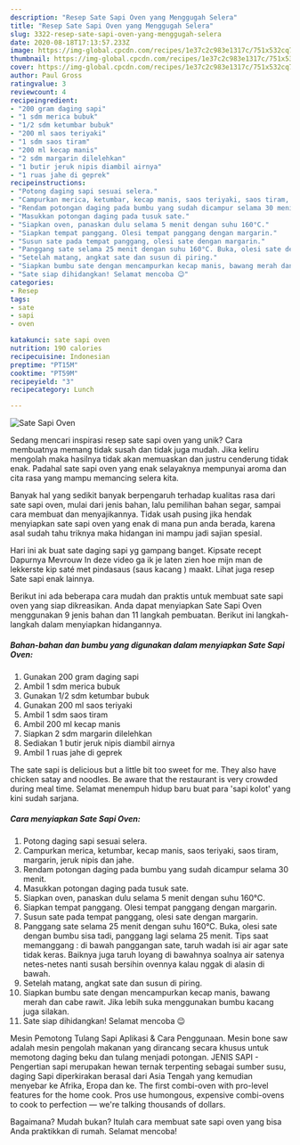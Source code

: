 ```yaml
---
description: "Resep Sate Sapi Oven yang Menggugah Selera"
title: "Resep Sate Sapi Oven yang Menggugah Selera"
slug: 3322-resep-sate-sapi-oven-yang-menggugah-selera
date: 2020-08-18T17:13:57.233Z
image: https://img-global.cpcdn.com/recipes/1e37c2c983e1317c/751x532cq70/sate-sapi-oven-foto-resep-utama.jpg
thumbnail: https://img-global.cpcdn.com/recipes/1e37c2c983e1317c/751x532cq70/sate-sapi-oven-foto-resep-utama.jpg
cover: https://img-global.cpcdn.com/recipes/1e37c2c983e1317c/751x532cq70/sate-sapi-oven-foto-resep-utama.jpg
author: Paul Gross
ratingvalue: 3
reviewcount: 4
recipeingredient:
- "200 gram daging sapi"
- "1 sdm merica bubuk"
- "1/2 sdm ketumbar bubuk"
- "200 ml saos teriyaki"
- "1 sdm saos tiram"
- "200 ml kecap manis"
- "2 sdm margarin dilelehkan"
- "1 butir jeruk nipis diambil airnya"
- "1 ruas jahe di geprek"
recipeinstructions:
- "Potong daging sapi sesuai selera."
- "Campurkan merica, ketumbar, kecap manis, saos teriyaki, saos tiram, margarin, jeruk nipis dan jahe."
- "Rendam potongan daging pada bumbu yang sudah dicampur selama 30 menit."
- "Masukkan potongan daging pada tusuk sate."
- "Siapkan oven, panaskan dulu selama 5 menit dengan suhu 160°C."
- "Siapkan tempat panggang. Olesi tempat panggang dengan margarin."
- "Susun sate pada tempat panggang, olesi sate dengan margarin."
- "Panggang sate selama 25 menit dengan suhu 160°C. Buka, olesi sate dengan bumbu sisa tadi, panggang lagi selama 25 menit. Tips saat memanggang : di bawah panggangan sate, taruh wadah isi air agar sate tidak keras. Baiknya juga taruh loyang di bawahnya soalnya air satenya netes-netes nanti susah bersihin ovennya kalau nggak di alasin di bawah."
- "Setelah matang, angkat sate dan susun di piring."
- "Siapkan bumbu sate dengan mencampurkan kecap manis, bawang merah dan cabe rawit. Jika lebih suka menggunakan bumbu kacang juga silakan."
- "Sate siap dihidangkan! Selamat mencoba 😉"
categories:
- Resep
tags:
- sate
- sapi
- oven

katakunci: sate sapi oven 
nutrition: 190 calories
recipecuisine: Indonesian
preptime: "PT15M"
cooktime: "PT59M"
recipeyield: "3"
recipecategory: Lunch

---
```



![Sate Sapi Oven](https://img-global.cpcdn.com/recipes/1e37c2c983e1317c/751x532cq70/sate-sapi-oven-foto-resep-utama.jpg)

Sedang mencari inspirasi resep sate sapi oven yang unik? Cara membuatnya memang tidak susah dan tidak juga mudah. Jika keliru mengolah maka hasilnya tidak akan memuaskan dan justru cenderung tidak enak. Padahal sate sapi oven yang enak selayaknya mempunyai aroma dan cita rasa yang mampu memancing selera kita.

Banyak hal yang sedikit banyak berpengaruh terhadap kualitas rasa dari sate sapi oven, mulai dari jenis bahan, lalu pemilihan bahan segar, sampai cara membuat dan menyajikannya. Tidak usah pusing jika hendak menyiapkan sate sapi oven yang enak di mana pun anda berada, karena asal sudah tahu triknya maka hidangan ini mampu jadi sajian spesial.

Hari ini ak buat sate daging sapi yg gampang banget. Kipsate recept Dapurnya Mevrouw In deze video ga ik je laten zien hoe mijn man de lekkerste kip saté met pindasaus (saus kacang ) maakt. Lihat juga resep Sate sapi enak lainnya.


Berikut ini ada beberapa cara mudah dan praktis untuk membuat sate sapi oven yang siap dikreasikan. Anda dapat menyiapkan Sate Sapi Oven menggunakan 9 jenis bahan dan 11 langkah pembuatan. Berikut ini langkah-langkah dalam menyiapkan hidangannya.

<!--inarticleads1-->

##### Bahan-bahan dan bumbu yang digunakan dalam menyiapkan Sate Sapi Oven:

1. Gunakan 200 gram daging sapi
1. Ambil 1 sdm merica bubuk
1. Gunakan 1/2 sdm ketumbar bubuk
1. Gunakan 200 ml saos teriyaki
1. Ambil 1 sdm saos tiram
1. Ambil 200 ml kecap manis
1. Siapkan 2 sdm margarin dilelehkan
1. Sediakan 1 butir jeruk nipis diambil airnya
1. Ambil 1 ruas jahe di geprek


The sate sapi is delicious but a little bit too sweet for me. They also have chicken satay and noodles. Be aware that the restaurant is very crowded during meal time. Selamat menempuh hidup baru buat para &#39;sapi kolot&#39; yang kini sudah sarjana. 

<!--inarticleads2-->

##### Cara menyiapkan Sate Sapi Oven:

1. Potong daging sapi sesuai selera.
1. Campurkan merica, ketumbar, kecap manis, saos teriyaki, saos tiram, margarin, jeruk nipis dan jahe.
1. Rendam potongan daging pada bumbu yang sudah dicampur selama 30 menit.
1. Masukkan potongan daging pada tusuk sate.
1. Siapkan oven, panaskan dulu selama 5 menit dengan suhu 160°C.
1. Siapkan tempat panggang. Olesi tempat panggang dengan margarin.
1. Susun sate pada tempat panggang, olesi sate dengan margarin.
1. Panggang sate selama 25 menit dengan suhu 160°C. Buka, olesi sate dengan bumbu sisa tadi, panggang lagi selama 25 menit. Tips saat memanggang : di bawah panggangan sate, taruh wadah isi air agar sate tidak keras. Baiknya juga taruh loyang di bawahnya soalnya air satenya netes-netes nanti susah bersihin ovennya kalau nggak di alasin di bawah.
1. Setelah matang, angkat sate dan susun di piring.
1. Siapkan bumbu sate dengan mencampurkan kecap manis, bawang merah dan cabe rawit. Jika lebih suka menggunakan bumbu kacang juga silakan.
1. Sate siap dihidangkan! Selamat mencoba 😉


Mesin Pemotong Tulang Sapi Aplikasi &amp; Cara Penggunaan. Mesin bone saw adalah mesin pengolah makanan yang dirancang secara khusus untuk memotong daging beku dan tulang menjadi potongan. JENIS SAPI - Pengertian sapi merupakan hewan ternak terpenting sebagai sumber susu, daging Sapi diperkirakan berasal dari Asia Tengah yang kemudian menyebar ke Afrika, Eropa dan ke. The first combi-oven with pro-level features for the home cook. Pros use humongous, expensive combi-ovens to cook to perfection — we&#39;re talking thousands of dollars. 

Bagaimana? Mudah bukan? Itulah cara membuat sate sapi oven yang bisa Anda praktikkan di rumah. Selamat mencoba!
